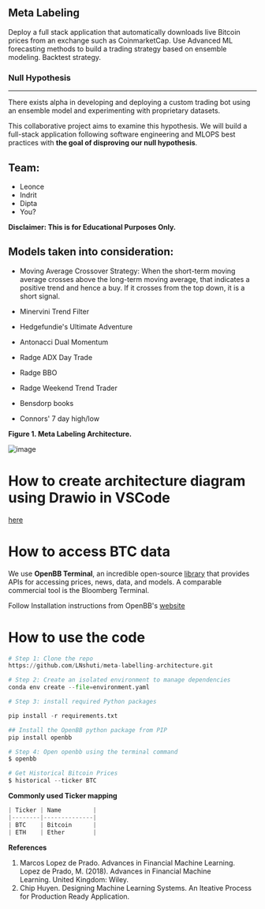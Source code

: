 ## Meta Labeling

Deploy a full stack application that automatically downloads live Bitcoin prices from an exchange such as CoinmarketCap. Use Advanced ML forecasting methods to build a trading strategy based on ensemble modeling. Backtest strategy. 

### Null Hypothesis
------------------------------------
There exists alpha in developing and deploying a custom trading bot using an ensemble model and experimenting with proprietary datasets. 

This collaborative project aims to examine this hypothesis. We will build a full-stack application following software engineering and MLOPS best practices with **the goal of disproving our null hypothesis**.  

**Team:** 
------------------------------------
* Leonce 
* Indrit 
* Dipta
* You?

**Disclaimer: This is for Educational Purposes Only.** 

**Models taken into consideration:**
------------------------------------

* Moving Average Crossover Strategy: When the short-term moving average crosses above the long-term moving average, that indicates a positive trend and hence a buy. If it crosses from the top down, it is a short signal.

* Minervini Trend Filter

* Hedgefundie's Ultimate Adventure

* Antonacci Dual Momentum

* Radge ADX Day Trade

* Radge BBO

* Radge Weekend Trend Trader

* Bensdorp books

* Connors' 7 day high/low

**Figure 1. Meta Labeling Architecture.**

![image](https://user-images.githubusercontent.com/13305262/230697422-bf530fdd-dacf-455a-a63c-d8fa573abede.png)

# How to create architecture diagram using Drawio in VSCode
[here](https://www.loom.com/share/f96d2241e6b54d81a529ea2527c776ae)

# How to access BTC data 
We use **OpenBB Terminal**, an incredible open-source [library](https://my.openbb.co/app/sdk) that provides APIs for accessing prices, news, data, and models. A comparable commercial tool is the Bloomberg Terminal.  

Follow Installation instructions from OpenBB's [website](https://my.openbb.co/app/sdk/installation)

# How to use the code  

```python
# Step 1: Clone the repo
https://github.com/LNshuti/meta-labelling-architecture.git

# Step 2: Create an isolated environment to manage dependencies
conda env create --file=environment.yaml

# Step 3: install required Python packages

pip install -r requirements.txt

## Install the OpenBB python package from PIP
pip install openbb

# Step 4: Open openbb using the terminal command
$ openbb

# Get Historical Bitcoin Prices
$ historical --ticker BTC
```
**Commonly used Ticker mapping**
```python
| Ticker | Name         |
|--------|--------------|
| BTC    | Bitcoin      |
| ETH    | Ether        |
```

**References**

1. Marcos Lopez de Prado. Advances in Financial Machine Learning. Lopez de Prado, M. (2018). Advances in Financial Machine Learning. United Kingdom: Wiley.
2. Chip Huyen. Designing Machine Learning Systems. An Iteative Process for Production Ready Application. 
